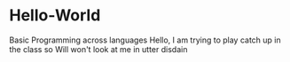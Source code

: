 # Hello-World
Basic Programming across languages
Hello, I am trying to play catch up in the class so Will won't look at me in utter disdain
